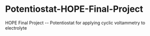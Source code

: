 # Potentiostat-HOPE-Final-Project
HOPE Final Project -- Potentiostat for applying cyclic voltammetry to electrolyte
